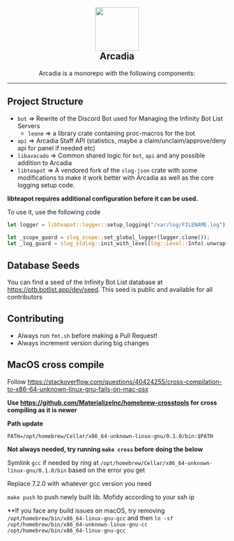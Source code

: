<h2 align='center'>
  <img src="https://cdn.infinitybots.xyz/images/png/Infinity5.png" height='100px' width='100px' />
  <br> 
  Arcadia
</h2>
<p align="center">
 Arcadia is a monorepo with the following components:
</p>

<hr>

## Project Structure

- ``bot`` => Rewrite of the Discord Bot used for Managing the Infinity Bot List Servers
  - ``leone`` => a library crate containing proc-macros for the bot
- ``api`` => Arcadia Staff API (statistics, maybe a claim/unclaim/approve/deny api for panel if needed etc)
- ``libavacado`` => Common shared logic for ``bot``, ``api`` and any possible addition to Arcadia
- ``libteapot`` => A vendored fork of the ``slog-json`` crate with some modifications to make it work better with Arcadia as well as the core logging setup code.

**libteapot requires additional configuration before it can be used.**

To use it, use the following code

```rust
let logger = libteapot::logger::setup_logging("/var/log/FILENAME.log");

let _scope_guard = slog_scope::set_global_logger(logger.clone());
let _log_guard = slog_stdlog::init_with_level(log::Level::Info).unwrap();
```

## Database Seeds

You can find a seed of the Infinity Bot List database at https://ptb.botlist.app/dev/seed. This seed is public and available for all contributors

## Contributing

- Always run ``fmt.sh`` before making a Pull Request!
- Always increment version during big changes

## MacOS cross compile

Follow https://stackoverflow.com/questions/40424255/cross-compilation-to-x86-64-unknown-linux-gnu-fails-on-mac-osx

**Use https://github.com/MaterializeInc/homebrew-crosstools for cross compiling as it is newer**

**Path update**

``PATH=/opt/homebrew/Cellar/x86_64-unknown-linux-gnu/0.1.0/bin:$PATH``

**Not always needed, try running ``make cross`` before doing the below**

Symlink ``gcc`` if needed by ring at ``/opt/homebrew/Cellar/x86_64-unknown-linux-gnu/0.1.0/bin`` based on the error you get

Replace 7.2.0 with whatever gcc version you need

``make push`` to push newly built lib. Mofidy according to your ssh ip

**If you face any build issues on macOS, try removing ``/opt/homebrew/bin/x86_64-linux-gnu-gcc`` and then ``ln -sf /opt/homebrew/bin/x86_64-unknown-linux-gnu-cc /opt/homebrew/bin/x86_64-linux-gnu-gcc``

